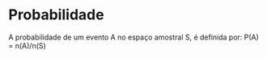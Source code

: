 # Probabilidade 

A probabilidade de um evento A no espaço amostral S, é definida por:
    P(A) = n(A)/n(S)

